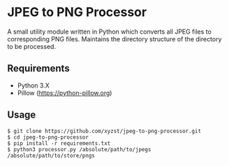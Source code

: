 # JPEG to PNG Processor

A small utility module written in Python which converts all JPEG files to corresponding PNG files. Maintains the 
directory structure of the directory to be processed.

## Requirements
* Python 3.X
* Pillow (https://python-pillow.org)

## Usage
    $ git clone https://github.com/xyzst/jpeg-to-png-processor.git
    $ cd jpeg-to-png-processor
    $ pip install -r requirements.txt
    $ python3 processor.py /absolute/path/to/jpegs /absolute/path/to/store/pngs